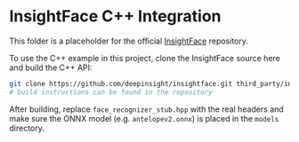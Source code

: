 # InsightFace C++ Integration

This folder is a placeholder for the official [InsightFace](https://github.com/deepinsight/insightface) repository.

To use the C++ example in this project, clone the InsightFace source here and build the C++ API:

```bash
git clone https://github.com/deepinsight/insightface.git third_party/insightface
# build instructions can be found in the repository
```

After building, replace `face_recognizer_stub.hpp` with the real headers and make sure the ONNX model
(e.g. `antelopev2.onnx`) is placed in the `models` directory.
